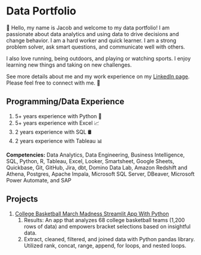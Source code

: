 # Data Portfolio

👋 Hello, my name is Jacob and welcome to my data portfolio! I am passionate about data analytics and using data to drive decisions and change behavior. I am a hard worker and quick learner. I am a strong problem solver, ask smart questions, and communicate well with others. 

I also love running, being outdoors, and playing or watching sports. I enjoy learning new things and taking on new challenges.

See more details about me and my work experience on my [LinkedIn page](https://www.linkedin.com/in/jacob-ryan-chase/). Please feel free to connect with me. 🤝

## Programming/Data Experience
1. 5+ years experience with Python 🐍
2. 5+ years experience with Excel 📈
3. 2 years experience with SQL 🛢️
4. 2 years experience with Tableau 📊
   
**Competencies:** Data Analytics, Data Engineering, Business Intelligence, SQL, Python, R, Tableau, Excel, Looker, Smartsheet, Google Sheets, Quickbase, Git, GitHub, Jira, dbt, Domino Data Lab, Amazon Redshift and Athena, Postgres, Apache Impala, Microsoft SQL Server, DBeaver, Microsoft Power Automate, and SAP


## Projects
1. [College Basketball March Madness Streamlit App With Python](https://jacob35.github.io/March-Madness-App/)
   1. Results: An app that analyzes 68 college basketball teams (1,200 rows of data) and empowers bracket selections based on insightful data.
   2. Extract, cleaned, filtered, and joined data with Python pandas library. Utilized rank, concat, range, append, for loops, and nested loops.

<!--
emoji's
- 👋
- 🔭 I’m currently working on ...
- 🌱 I’m currently learning ...
- 👯 I’m looking to collaborate on ...
- 🤔 I’m looking for help with ...
- 💬 Ask me about ...
- 📫 How to reach me: ...
- 😄 Pronouns: ...
- ⚡ Fun fact: ...
-->
